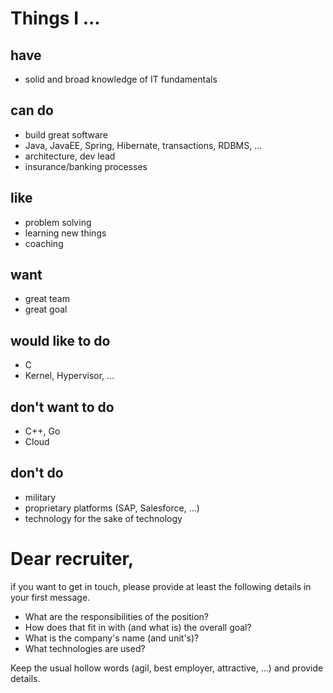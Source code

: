 # Things I ...
## have
* solid and broad knowledge of IT fundamentals

## can do
* build great software
* Java, JavaEE, Spring, Hibernate, transactions, RDBMS, ...
* architecture, dev lead
* insurance/banking processes

## like
* problem solving
* learning new things
* coaching

## want
* great team
* great goal

## would like to do
* C
* Kernel, Hypervisor, ...

## don't want to do
* C++, Go
* Cloud

## don't do
* military
* proprietary platforms (SAP, Salesforce, ...)
* technology for the sake of technology

# Dear recruiter,

if you want to get in touch, please provide at least the following details in your first message.
* What are the responsibilities of the position?
* How does that fit in with (and what is) the overall goal?
* What is the company's name (and unit's)?
* What technologies are used?

Keep the usual hollow words (agil, best employer, attractive, ...) and provide details.
